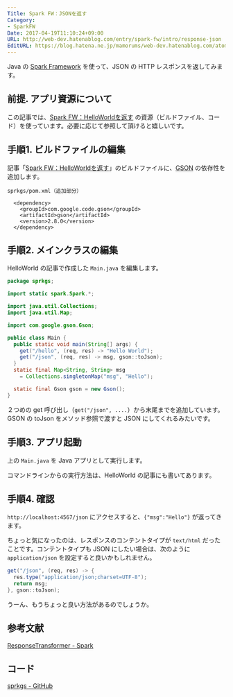 ```yaml
---
Title: Spark FW：JSONを返す
Category:
- SparkFW
Date: 2017-04-19T11:10:24+09:00
URL: http://web-dev.hatenablog.com/entry/spark-fw/intro/response-json
EditURL: https://blog.hatena.ne.jp/mamorums/web-dev.hatenablog.com/atom/entry/10328749687238002871
---
```


Java の [Spark Framework](http://sparkjava.com/) を使って、JSON の HTTP レスポンスを返してみます。


## 前提. アプリ資源について
この記事では、[Spark FW：HelloWorldを返す](/entry/spark-fw/intro/hello-world) の資源（ビルドファイル、コード）を使っています。必要に応じて参照して頂けると嬉しいです。


## 手順1. ビルドファイルの編集
記事「[Spark FW：HelloWorldを返す](/entry/spark-fw/intro/hello-world)」のビルドファイルに、[GSON](https://github.com/google/gson) の依存性を追加します。

`sprkgs/pom.xml（追加部分）`

```
  <dependency>
    <groupId>com.google.code.gson</groupId>
    <artifactId>gson</artifactId>
    <version>2.8.0</version>
  </dependency>
```

## 手順2. メインクラスの編集
HelloWorld の記事で作成した `Main.java` を編集します。

```java
package sprkgs;

import static spark.Spark.*;

import java.util.Collections;
import java.util.Map;

import com.google.gson.Gson;

public class Main {
  public static void main(String[] args) {
    get("/hello", (req, res) -> "Hello World");
    get("/json", (req, res) -> msg, gson::toJson);
  }
  static final Map<String, String> msg
    = Collections.singletonMap("msg", "Hello");

  static final Gson gson = new Gson();
}
```

２つめの get 呼び出し（`get("/json", ....`）から末尾までを追加しています。GSON の toJson をメソッド参照で渡すと JSON にしてくれるみたいです。


## 手順3. アプリ起動
上の `Main.java` を Java アプリとして実行します。

コマンドラインからの実行方法は、HelloWorld の記事にも書いてあります。


## 手順4. 確認
`http://localhost:4567/json` にアクセスすると、`{"msg":"Hello"}` が返ってきます。

ちょっと気になったのは、レスポンスのコンテントタイプが `text/html` だったことです。コンテントタイプも JSON にしたい場合は、次のように `application/json` を設定すると良いかもしれません。

```java
get("/json", (req, res) -> {
  res.type("application/json;charset=UTF-8");
  return msg;
}, gson::toJson);
```

うーん、もうちょっと良い方法があるのでしょうか。


## 参考文献
[ResponseTransformer - Spark](http://sparkjava.com/documentation.html#response-transformer)


## コード
[sprkgs - GitHub](https://github.com/mamorum/blog/tree/master/code/sprkgs)
